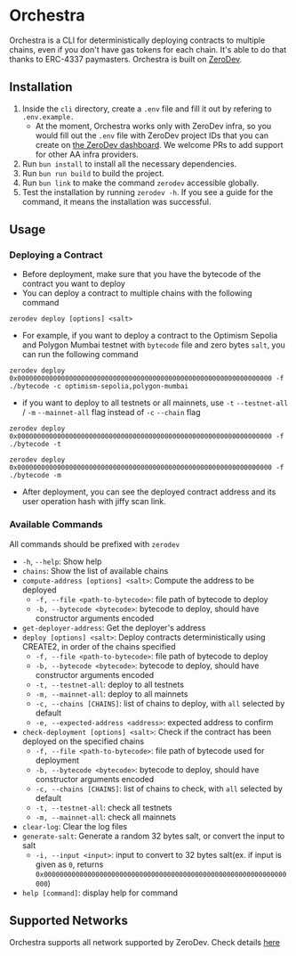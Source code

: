 # Orchestra

Orchestra is a CLI for deterministically deploying contracts to multiple chains, even if you don't have gas tokens for each chain. It's able to do that thanks to ERC-4337 paymasters. Orchestra is built on [ZeroDev](https://docs.zerodev.app/).

## Installation

1. Inside the `cli` directory, create a `.env` file and fill it out by refering to `.env.example.`
   - At the moment, Orchestra works only with ZeroDev infra, so you would fill out the `.env` file with ZeroDev project IDs that you can create on [the ZeroDev dashboard](https://dashboard.zerodev.app/). We welcome PRs to add support for other AA infra providers.
2. Run `bun install` to install all the necessary dependencies.
3. Run `bun run build` to build the project.
4. Run `bun link` to make the command `zerodev` accessible globally.
5. Test the installation by running `zerodev -h`. If you see a guide for the command, it means the installation was successful.

## Usage

### Deploying a Contract

- Before deployment, make sure that you have the bytecode of the contract you want to deploy
- You can deploy a contract to multiple chains with the following command

```
zerodev deploy [options] <salt>
```

- For example, if you want to deploy a contract to the Optimism Sepolia and Polygon Mumbai testnet with `bytecode` file and zero bytes `salt`, you can run the following command

```
zerodev deploy 0x0000000000000000000000000000000000000000000000000000000000000000 -f ./bytecode -c optimism-sepolia,polygon-mumbai

```

- if you want to deploy to all testnets or all mainnets, use `-t` `--testnet-all` / `-m` `--mainnet-all` flag instead of `-c` `--chain` flag

```
zerodev deploy 0x0000000000000000000000000000000000000000000000000000000000000000 -f ./bytecode -t
```

```
zerodev deploy 0x0000000000000000000000000000000000000000000000000000000000000000 -f ./bytecode -m
```

- After deployment, you can see the deployed contract address and its user operation hash with jiffy scan link.

### Available Commands

All commands should be prefixed with `zerodev`

- `-h`, `--help`: Show help
- `chains`: Show the list of available chains
- `compute-address [options] <salt>`: Compute the address to be deployed
  - `-f, --file <path-to-bytecode>`: file path of bytecode to deploy
  - `-b, --bytecode <bytecode>`: bytecode to deploy, should have constructor arguments encoded
- `get-deployer-address`: Get the deployer's address
- `deploy [options] <salt>`: Deploy contracts deterministically using CREATE2, in order of the chains specified
  - `-f, --file <path-to-bytecode>`: file path of bytecode to deploy
  - `-b, --bytecode <bytecode>`: bytecode to deploy, should have constructor arguments encoded
  - `-t, --testnet-all`: deploy to all testnets
  - `-m, --mainnet-all`: deploy to all mainnets
  - `-c, --chains [CHAINS]`: list of chains to deploy, with `all` selected by default
  - `-e, --expected-address <address>`: expected address to confirm
- `check-deployment [options] <salt>`: Check if the contract has been deployed on the specified chains
  - `-f, --file <path-to-bytecode>`: file path of bytecode used for deployment
  - `-b, --bytecode <bytecode>`: bytecode to deploy, should have constructor arguments encoded
  - `-c, --chains [CHAINS]`: list of chains to check, with `all` selected by default
  - `-t, --testnet-all`: check all testnets
  - `-m, --mainnet-all`: check all mainnets
- `clear-log`: Clear the log files
- `generate-salt`: Generate a random 32 bytes salt, or convert the input to salt
  - `-i, --input <input>`: input to convert to 32 bytes salt(ex. if input is given as `0`, returns `0x0000000000000000000000000000000000000000000000000000000000000000`)
- `help [command]`: display help for command

## Supported Networks

Orchestra supports all network supported by ZeroDev. Check details [here](https://docs.zerodev.app/supported-networks)
